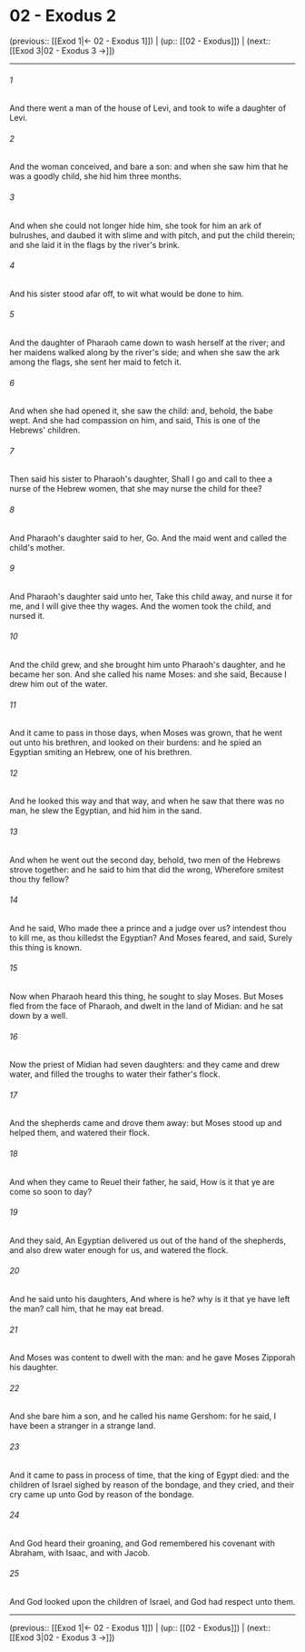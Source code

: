 # 02 - Exodus 2

(previous:: [[Exod 1|← 02 - Exodus 1]]) | (up:: [[02 - Exodus]]) | (next:: [[Exod 3|02 - Exodus 3 →]])

***


###### 1 
And there went a man of the house of Levi, and took to wife a daughter of Levi. 

###### 2 
And the woman conceived, and bare a son: and when she saw him that he was a goodly child, she hid him three months. 

###### 3 
And when she could not longer hide him, she took for him an ark of bulrushes, and daubed it with slime and with pitch, and put the child therein; and she laid it in the flags by the river's brink. 

###### 4 
And his sister stood afar off, to wit what would be done to him. 

###### 5 
And the daughter of Pharaoh came down to wash herself at the river; and her maidens walked along by the river's side; and when she saw the ark among the flags, she sent her maid to fetch it. 

###### 6 
And when she had opened it, she saw the child: and, behold, the babe wept. And she had compassion on him, and said, This is one of the Hebrews' children. 

###### 7 
Then said his sister to Pharaoh's daughter, Shall I go and call to thee a nurse of the Hebrew women, that she may nurse the child for thee? 

###### 8 
And Pharaoh's daughter said to her, Go. And the maid went and called the child's mother. 

###### 9 
And Pharaoh's daughter said unto her, Take this child away, and nurse it for me, and I will give thee thy wages. And the women took the child, and nursed it. 

###### 10 
And the child grew, and she brought him unto Pharaoh's daughter, and he became her son. And she called his name Moses: and she said, Because I drew him out of the water. 

###### 11 
And it came to pass in those days, when Moses was grown, that he went out unto his brethren, and looked on their burdens: and he spied an Egyptian smiting an Hebrew, one of his brethren. 

###### 12 
And he looked this way and that way, and when he saw that there was no man, he slew the Egyptian, and hid him in the sand. 

###### 13 
And when he went out the second day, behold, two men of the Hebrews strove together: and he said to him that did the wrong, Wherefore smitest thou thy fellow? 

###### 14 
And he said, Who made thee a prince and a judge over us? intendest thou to kill me, as thou killedst the Egyptian? And Moses feared, and said, Surely this thing is known. 

###### 15 
Now when Pharaoh heard this thing, he sought to slay Moses. But Moses fled from the face of Pharaoh, and dwelt in the land of Midian: and he sat down by a well. 

###### 16 
Now the priest of Midian had seven daughters: and they came and drew water, and filled the troughs to water their father's flock. 

###### 17 
And the shepherds came and drove them away: but Moses stood up and helped them, and watered their flock. 

###### 18 
And when they came to Reuel their father, he said, How is it that ye are come so soon to day? 

###### 19 
And they said, An Egyptian delivered us out of the hand of the shepherds, and also drew water enough for us, and watered the flock. 

###### 20 
And he said unto his daughters, And where is he? why is it that ye have left the man? call him, that he may eat bread. 

###### 21 
And Moses was content to dwell with the man: and he gave Moses Zipporah his daughter. 

###### 22 
And she bare him a son, and he called his name Gershom: for he said, I have been a stranger in a strange land. 

###### 23 
And it came to pass in process of time, that the king of Egypt died: and the children of Israel sighed by reason of the bondage, and they cried, and their cry came up unto God by reason of the bondage. 

###### 24 
And God heard their groaning, and God remembered his covenant with Abraham, with Isaac, and with Jacob. 

###### 25 
And God looked upon the children of Israel, and God had respect unto them.

***

(previous:: [[Exod 1|← 02 - Exodus 1]]) | (up:: [[02 - Exodus]]) | (next:: [[Exod 3|02 - Exodus 3 →]])

